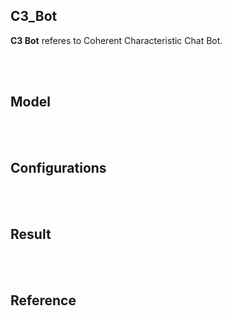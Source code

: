 ## C3_Bot

**C3 Bot** referes to Coherent Characteristic Chat Bot.

<br>
<br>

## Model

<br>
<br>


## Configurations

<br>
<br>


## Result

<br>
<br>


## Reference

<br>
